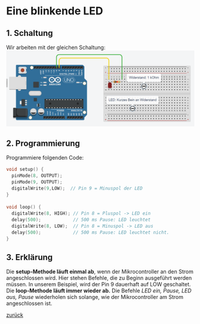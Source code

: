  <link rel="stylesheet" href="https://hi2272.github.io/StyleMD.css">


# Eine blinkende LED
## 1. Schaltung
Wir arbeiten mit der gleichen Schaltung:
![Alt text](Screenshot_4.png)
## 2. Programmierung
Programmiere folgenden Code:
```C++
void setup() {
  pinMode(8, OUTPUT);
  pinMode(9, OUTPUT);
  digitalWrite(9,LOW);  // Pin 9 = Minuspol der LED
}

void loop() {
  digitalWrite(8, HIGH); // Pin 8 = Pluspol -> LED ein
  delay(500);            // 500 ms Pause: LED leuchtet
  digitalWrite(8, LOW);  // Pin 8 = Minuspol -> LED aus
  delay(500);            // 500 ms Pause: LED leuchtet nicht.
}
```
## 3. Erklärung
Die **setup-Methode läuft einmal ab**, wenn der Mikrocontroller an den Strom angeschlossen wird. Hier stehen Befehle, die zu Beginn ausgeführt werden müssen. In unserem Beispiel, wird der Pin 9 dauerhaft auf LOW geschaltet.  
Die **loop-Methode läuft immer wieder ab.** Die Befehle *LED ein, Pause, LED aus, Pause* wiederholen sich solange, wie der Mikrocontroller am Strom angeschlossen ist.

       
[zurück](../index.html)
